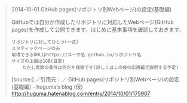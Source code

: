 <blockquote>

2014-10-01
GitHub pages(リポジトリ別Webページ)の設定(基礎編)

GitHubでは自分が作成したリポジトリに対応したWebページ(GitHub pages)を作成して公開できます。はじめに基本事項を確認しておきます。

    リポジトリに対してひとつ(一式)
    スタティックページのみ
    取得できるURLはhttps://ユーザ名.github.io/リポジトリ名
    サイズの上限は1GB(目安)
        ただし実際の条件は何だか複雑です(詳しくはこの後の応用編で説明する予定)



[source:] ／引用元：／ GitHub pages(リポジトリ別Webページ)の設定(基礎編) - huguma’s blog (仮) http://huguma.hatenablog.com/entry/2014/10/01/175907
</blockquote>

